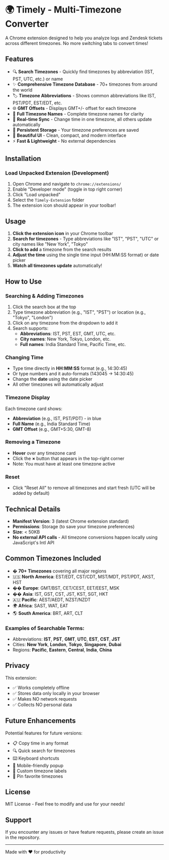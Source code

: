 # 🌍 Timely - Multi-Timezone Converter

A Chrome extension designed to help you analyze logs and Zendesk tickets across different timezones. No more switching tabs to convert times!

## Features

- 🔍 **Search Timezones** - Quickly find timezones by abbreviation (IST, PST, UTC, etc.) or name
- ✨ **Comprehensive Timezone Database** - 70+ timezones from around the world
- 🏷️ **Timezone Abbreviations** - Shows common abbreviations like IST, PST/PDT, EST/EDT, etc.
- 🌐 **GMT Offsets** - Displays GMT+/- offset for each timezone
- 📝 **Full Timezone Names** - Complete timezone names for clarity
- 🔄 **Real-time Sync** - Change time in one timezone, all others update automatically
- 💾 **Persistent Storage** - Your timezone preferences are saved
- 🎨 **Beautiful UI** - Clean, compact, and modern interface
- ⚡ **Fast & Lightweight** - No external dependencies

## Installation

### Load Unpacked Extension (Development)

1. Open Chrome and navigate to `chrome://extensions/`
2. Enable "Developer mode" (toggle in top right corner)
3. Click "Load unpacked"
4. Select the `Timely-Extension` folder
5. The extension icon should appear in your toolbar!

## Usage

1. **Click the extension icon** in your Chrome toolbar
2. **Search for timezones** - Type abbreviations like "IST", "PST", "UTC" or city names like "New York", "Tokyo"
3. **Click to add** a timezone from the search results
4. **Adjust the time** using the single time input (HH:MM:SS format) or date picker
5. **Watch all timezones update** automatically!

## How to Use

### Searching & Adding Timezones
1. Click the search box at the top
2. Type timezone abbreviation (e.g., "IST", "PST") or location (e.g., "Tokyo", "London")
3. Click on any timezone from the dropdown to add it
4. Search supports:
   - **Abbreviations**: IST, PST, EST, GMT, UTC, etc.
   - **City names**: New York, Tokyo, London, etc.
   - **Full names**: India Standard Time, Pacific Time, etc.

### Changing Time
- Type time directly in **HH:MM:SS** format (e.g., 14:30:45)
- Or type numbers and it auto-formats (143045 → 14:30:45)
- Change the **date** using the date picker
- All other timezones will automatically adjust

### Timezone Display
Each timezone card shows:
- **Abbreviation** (e.g., IST, PST/PDT) - in blue
- **Full Name** (e.g., India Standard Time)
- **GMT Offset** (e.g., GMT+5:30, GMT-8)

### Removing a Timezone
- **Hover** over any timezone card
- Click the **×** button that appears in the top-right corner
- Note: You must have at least one timezone active

### Reset
- Click "Reset All" to remove all timezones and start fresh (UTC will be added by default)

## Technical Details

- **Manifest Version**: 3 (latest Chrome extension standard)
- **Permissions**: Storage (to save your timezone preferences)
- **Size**: < 50KB
- **No external API calls** - All timezone conversions happen locally using JavaScript's Intl API

## Common Timezones Included

- � **70+ Timezones** covering all major regions
- 🇺🇸 **North America**: EST/EDT, CST/CDT, MST/MDT, PST/PDT, AKST, HST
- �� **Europe**: GMT/BST, CET/CEST, EET/EEST, MSK
- �� **Asia**: IST, GST, CST, JST, KST, SGT, HKT
- 🇦🇺 **Pacific**: AEST/AEDT, NZST/NZDT
- 🌍 **Africa**: SAST, WAT, EAT
- 🌎 **South America**: BRT, ART, CLT

### Examples of Searchable Terms:
- Abbreviations: **IST**, **PST**, **GMT**, **UTC**, **EST**, **CST**, **JST**
- Cities: **New York**, **London**, **Tokyo**, **Singapore**, **Dubai**
- Regions: **Pacific**, **Eastern**, **Central**, **India**, **China**

## Privacy

This extension:
- ✅ Works completely offline
- ✅ Stores data only locally in your browser
- ✅ Makes NO network requests
- ✅ Collects NO personal data

## Future Enhancements

Potential features for future versions:
- 📋 Copy time in any format
- 🔍 Quick search for timezones
- ⌨️ Keyboard shortcuts
- 📱 Mobile-friendly popup
- 🎨 Custom timezone labels
- 📌 Pin favorite timezones

## License

MIT License - Feel free to modify and use for your needs!

## Support

If you encounter any issues or have feature requests, please create an issue in the repository.

---

Made with ❤️ for productivity
